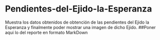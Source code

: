 # Pendientes-del-Ejido-la-Esperanza
Muestra los datos obtenidos de obtención de las pendientes del Ejido la Esperanza y finalmente poder mostrar una imagen de dicho Ejido.
##Poner aqui lo del reporte en formato MarkDown
